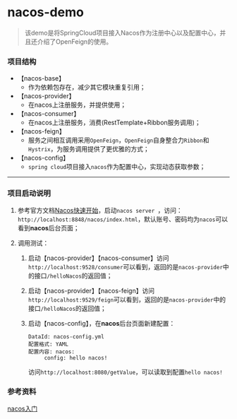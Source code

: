 # nacos-demo

> 该demo是将SpringCloud项目接入Nacos作为注册中心以及配置中心，并且还介绍了OpenFeign的使用。

### 项目结构

- 【nacos-base】
  - 作为依赖包存在，减少其它模块重复引用；
- 【nacos-provider】
  - 在nacos上注册服务，并提供使用；
- 【nacos-consumer】
  - 在nacos上注册服务，消费(RestTemplate+Ribbon服务调用)；
- 【nacos-feign】
  - 服务之间相互调用采用`OpenFeign`，`OpenFeign`自身整合力`Ribbon`和`Hystrix`，为服务调用提供了更优雅的方式；
- 【nacos-config】
  - `spring cloud`项目接入`nacos`作为配置中心，实现动态获取参数；

---

### 项目启动说明

1. 参考官方文档[Nacos快速开始](https://nacos.io/zh-cn/docs/quick-start.html)，启动`nacos server `，访问：`http://localhost:8848/nacos/index.html`，默认账号、密码均为`nacos`可以看到**nacos**后台页面；

2. 调用测试：

   1. 启动【nacos-provider】【nacos-consumer】访问`http://localhost:9528/consumer`可以看到，返回的是`nacos-provider`中的接口`/helloNacos`的返回值；

   2. 启动【nacos-provider】【nacos-feign】访问`http://localhost:9529/feign`可以看到，返回的是`nacos-provider`中的接口`/helloNacos`的返回值；

   3. 启动【nacos-config】，在**nacos**后台页面新建配置：

      ```text
      DataId: nacos-config.yml
      配置格式: YAML
      配置内容: nacos:
      	   config: hello nacos!
      ```

      访问`http://localhost:8080/getValue`，可以读取到配置`hello nacos!`

### 参考资料

[nacos入门](https://blog.csdn.net/qq_33619378/category_9291906.html)
